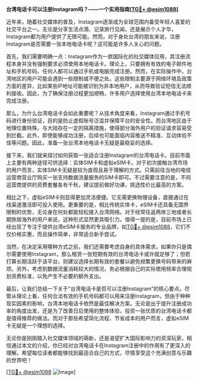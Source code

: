 **台湾电话卡可以注册Instagram吗？——一个实用指南[[TG💪+ @esim1088](https://t.me/s/esim1088)]**

近年来，随着社交媒体的普及，Instagram逐渐成为全球范围内备受年轻人喜爱的社交平台之一。无论是分享生活点滴、记录旅行见闻，还是展示个人才华，Instagram都为用户提供了无限可能。然而，对于身处台湾的朋友来说，注册Instagram是否需要一张本地电话卡呢？这可能是许多人关心的问题。

首先，我们需要明确一点：Instagram作为一款国际化的社交媒体应用，其注册流程本身并没有强制要求必须使用本地电话卡。理论上，只要拥有有效的电子邮件地址和手机号码，任何人都可以通过手机或电脑完成注册。然而，在实际操作中，台湾地区的用户可能会遇到一些限制或不便之处。这些限制主要源于网络环境及政策方面的差异，比如某些IP地址可能被识别为非本地用户，从而导致验证短信无法顺利接收。因此，为了确保注册过程更加顺畅，许多用户选择使用台湾本地电话卡来完成注册。

那么，为什么台湾电话卡会如此重要呢？从技术角度来看，Instagram通过手机号码进行身份验证，目的是防止虚假账号泛滥并保障平台的安全性。而台湾地区由于地理位置特殊，与大陆存在一定的隔离措施，使得部分海外用户的验证请求容易受到拦截。此外，即使能够成功注册，后续也可能面临内容推送不精准、互动体验不佳等问题。因此，准备一张台湾本地电话卡无疑是最稳妥的选择。

接下来，我们就来探讨如何获取一张适合注册Instagram的台湾电话卡。目前市面上主要有两种途径可供选择：实体SIM卡和虚拟eSIM卡。对于初次接触台湾市场的用户而言，实体SIM卡无疑是较为直观且易于理解的方式。只需前往当地的电信运营商营业厅购买一张支持数据流量服务的SIM卡即可。不过需要注意的是，不同运营商提供的资费套餐各有千秋，建议提前做好功课，挑选性价比最高的方案。

相比之下，虚拟eSIM卡则显得更加灵活便捷。它无需更换物理设备，直接通过在线渠道激活即可投入使用。更重要的是，相比传统实体卡，eSIM卡还具备无国界限制的优势，无论身在何处都能轻松接入台湾网络。对于经常往返两岸三地或者长期旅居海外的用户来说，这种形式显然更具吸引力。值得一提的是，目前市场上已经出现了专注于提供台湾eSIM卡服务的专业品牌，如[TG💪+ @esim1088](https://t.me/s/esim1088)，它们不仅价格实惠，而且操作简单，非常适合新手尝试。

当然，在决定采用哪种方式之前，我们还需要考虑自身的具体需求。如果你只是偶尔需要使用Instagram，那么租赁一张短期有效的台湾电话卡或许就足够了；但若打算长期活跃于该平台，则建议选择长期有效的套餐以避免频繁更换号码带来的麻烦。另外，考虑到数据流量消耗较大的情况，务必根据自己的实际使用频率合理规划资费标准，以免产生不必要的额外支出。

最后，让我们总结一下关于“台湾电话卡是否可以注册Instagram”的核心要点。尽管从理论上看，任何合法有效的手机号码都可以用来注册Instagram，但由于种种现实因素的影响，台湾本地电话卡依然是最佳解决方案。无论是出于提升注册成功率的角度出发，还是为了改善日后使用的整体体验，投资一张优质的台湾电话卡都是值得推荐的做法。而对于那些希望简化流程、节省成本的用户而言，虚拟eSIM卡无疑是一个理想的选择。

无论你是刚刚踏入社交媒体领域的萌新，还是渴望扩大国际影响力的资深玩家，相信通过本文的介绍，你已经对台湾电话卡在Instagram注册中的作用有了更深入的理解。希望每位读者都能够找到最适合自己的方式，尽情享受这个充满创意与乐趣的世界吧！

[[TG💪+ @esim1088](https://t.me/s/esim1088) ![Image](https://i.postimg.cc/4NQfJmqS/Snipaste-2025-05-13-00-14-12.png)]